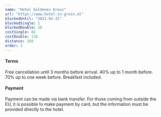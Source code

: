 ```yaml
---
name: "Hotel Goldenes Kreuz"
url: "https://www.hotel-in-grein.at"
blockedUntil: "2021-03-31"
blockedSingle: 2
blockedDouble: 10
costSingle: 84
costDouble: 138
distance: 260
order: 5
---
```


#### Terms

Free cancellation until 3 months before arrival. 40% up to 1 month before. 70% up to one week before. Breakfast included.

#### Payment

Payment can be made via bank transfer. For those coming from outside the EU, it is possible to make payment by card, but the information must be provided directly to the hotel.
